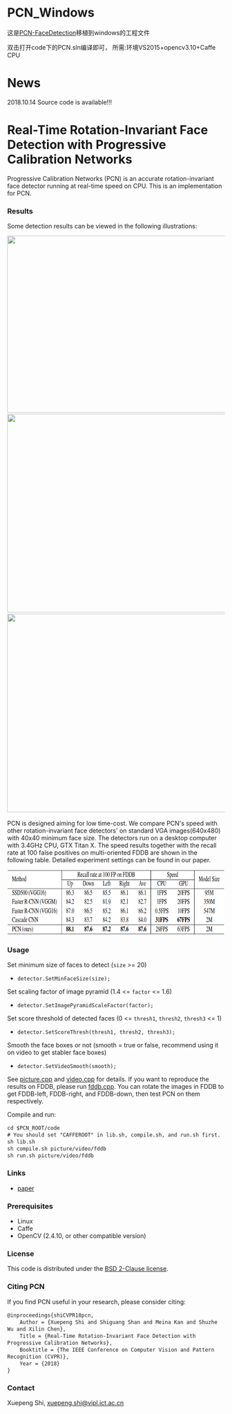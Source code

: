 # PCN_Windows

这是[PCN-FaceDetection](https://github.com/Jack-CV/PCN-FaceDetection)移植到windows的工程文件

双击打开code下的PCN.sln编译即可，
所需:环境VS2015+opencv3.10+Caffe CPU


# News
2018.10.14 Source code is available!!!

# Real-Time Rotation-Invariant Face Detection with Progressive Calibration Networks

Progressive Calibration Networks (PCN) is an accurate rotation-invariant face detector running at real-time speed on CPU. This is an implementation for PCN.

### Results

Some detection results can be viewed in the following illustrations:

<img src='result/demo.png' width=800 height=410>

<img src='result/1.gif' width=800 height=460>

<img src='result/2.gif' width=800 height=460>

PCN is designed aiming for low time-cost. We compare PCN's speed with other rotation-invariant face detectors' on standard VGA images(640x480) with 40x40 minimum face size. The detectors run on a desktop computer with 3.4GHz CPU, GTX Titan X. The speed results together with the recall rate at 100 false positives on multi-oriented FDDB are shown in the following table. Detailed experiment settings can be found in our paper.

<img src='result/result.png' width=800 height=150>

### Usage

Set minimum size of faces to detect (`size` >= 20)

- `detector.SetMinFaceSize(size);`
  
Set scaling factor of image pyramid (1.4 <= `factor` <= 1.6)
  
- `detector.SetImagePyramidScaleFactor(factor);`
  
Set score threshold of detected faces (0 <= `thresh1`, `thresh2`, `thresh3` <= 1)
  
- `detector.SetScoreThresh(thresh1, thresh2, thresh3);`

Smooth the face boxes or not (smooth = true or false, recommend using it on video to get stabler face boxes)
  
- `detector.SetVideoSmooth(smooth);`

See [picture.cpp](code/picture.cpp) and [video.cpp](code/video.cpp) for details. If you want to reproduce the results on FDDB, please run [fddb.cpp](code/fddb.cpp). You can rotate the images in FDDB to get FDDB-left, FDDB-right, and FDDB-down, then test PCN on them respectively. 

Compile and run:
```Shell
cd $PCN_ROOT/code
# You should set "CAFFEROOT" in lib.sh, compile.sh, and run.sh first. 
sh lib.sh
sh compile.sh picture/video/fddb
sh run.sh picture/video/fddb
```

### Links

* [paper](https://arxiv.org/pdf/1804.06039.pdf)

### Prerequisites

* Linux
* Caffe
* OpenCV (2.4.10, or other compatible version)


### License

This code is distributed under the [BSD 2-Clause license](LICENSE).

### Citing PCN

If you find PCN useful in your research, please consider citing:

    @inproceedings{shiCVPR18pcn,
        Author = {Xuepeng Shi and Shiguang Shan and Meina Kan and Shuzhe Wu and Xilin Chen},
        Title = {Real-Time Rotation-Invariant Face Detection with Progressive Calibration Networks},
        Booktitle = {The IEEE Conference on Computer Vision and Pattern Recognition (CVPR)},
        Year = {2018}
    }

### Contact

Xuepeng Shi, xuepeng.shi@vipl.ict.ac.cn
